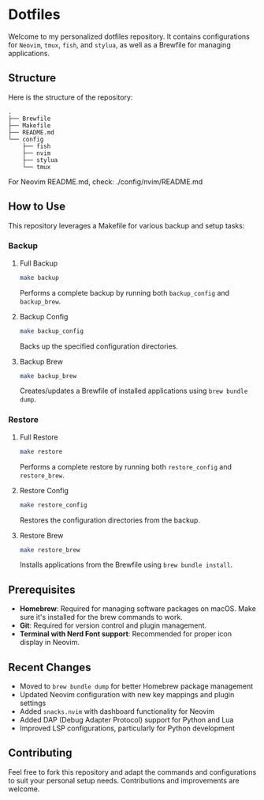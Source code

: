 # Dotfiles

Welcome to my personalized dotfiles repository. It contains configurations for
`Neovim`, `tmux`, `fish`, and `stylua`, as well as a Brewfile for managing
applications.

## Structure

Here is the structure of the repository:

```plaintext
.
├── Brewfile
├── Makefile
├── README.md
└── config
    ├── fish
    ├── nvim
    ├── stylua
    └── tmux
```

For Neovim README.md, check: ./config/nvim/README.md

## How to Use

This repository leverages a Makefile for various backup and setup tasks:

### Backup

1. Full Backup

    ```bash
    make backup
    ```

    Performs a complete backup by running both `backup_config` and `backup_brew`.

2. Backup Config

    ```bash
    make backup_config
    ```

    Backs up the specified configuration directories.

3. Backup Brew

    ```bash
    make backup_brew
    ```

    Creates/updates a Brewfile of installed applications using `brew bundle dump`.

### Restore

1. Full Restore

    ```bash
    make restore
    ```

    Performs a complete restore by running both `restore_config` and `restore_brew`.

2. Restore Config

    ```bash
    make restore_config
    ```

    Restores the configuration directories from the backup.

3. Restore Brew

    ```bash
    make restore_brew
    ```

    Installs applications from the Brewfile using `brew bundle install`.

## Prerequisites

- **Homebrew**: Required for managing software packages on macOS. Make sure
it's installed for the brew commands to work.
- **Git**: Required for version control and plugin management.
- **Terminal with Nerd Font support**: Recommended for proper icon display in Neovim.

## Recent Changes

- Moved to `brew bundle dump` for better Homebrew package management
- Updated Neovim configuration with new key mappings and plugin settings
- Added `snacks.nvim` with dashboard functionality for Neovim
- Added DAP (Debug Adapter Protocol) support for Python and Lua
- Improved LSP configurations, particularly for Python development

## Contributing

Feel free to fork this repository and adapt the commands and configurations to
suit your personal setup needs. Contributions and improvements are welcome.
